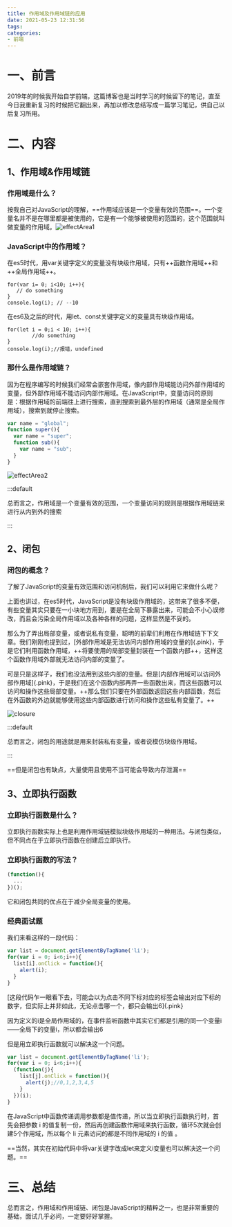```yaml
---
title: 作用域及作用域链的应用
date: 2021-05-23 12:31:56
tags:
categories:
- 前端
---
```


# 一、前言

​	2019年的时候我开始自学前端，这篇博客也是当时学习的时候留下的笔记，直至今日我重新复习的时候把它翻出来，再加以修改总结写成一篇学习笔记，供自己以后复习所用。

# 二、内容

## 1、作用域&作用域链

### 作用域是什么？

​	按我自己对JavaScript的理解，==作用域应该是一个变量有效的范围==。一个变量名并不是在哪里都是被使用的，它是有一个能够被使用的范围的，这个范围就叫做变量的作用域。![effectArea1](effectArea1.png "变量name的使用范围就是name的作用域")

### JavaScript中的作用域？

在es5时代，用var关键字定义的变量没有块级作用域，只有++函数作用域++和++全局作用域++。

 ```text
for(var i= 0; i<10; i++){
    // do something
}
console.log(i); // --10
 ```

在es6及之后的时代，用let、const关键字定义的变量具有块级作用域。

```text
for(let i = 0;i < 10; i++){
		//do something
}
console.log(i);//报错，undefined
```

### 那什么是作用域链？

​	因为在程序编写的时候我们经常会嵌套作用域，像内部作用域能访问外部作用域的变量，但外部作用域不能访问内部作用域。在JavaScript中，变量访问的原则是：根据作用域的前端往上进行搜索，直到搜索到最外层的作用域（通常是全局作用域），搜索到就停止搜索。

```javascript
var name = "global";
function super(){
  var name = "super";
  function sub(){
    var name = "sub";
  }
}
```

![effectArea2](effectArea2.png "作用域链")

:::default

总而言之，作用域是一个变量有效的范围，一个变量访问的规则是根据作用域链来进行从内到外的搜索

:::

## 2、闭包

### 闭包的概念？

了解了JavaScript的变量有效范围和访问机制后，我们可以利用它来做什么呢？

上面也讲过，在es5时代，JavaScript是没有块级作用域的，这带来了很多不便，有些变量其实只要在一小块地方用到，要是在全局下暴露出来，可能会不小心误修改，而且会污染全局作用域以及各种各样的问题，这样显然是不妥的。

那么为了弄出局部变量，或者说私有变量，聪明的前辈们利用在作用域链下下文章。我们刚刚也提到过，[外部作用域是无法访问内部作用域的变量的]{.pink}，于是它们利用函数作用域，++将要使用的局部变量封装在一个函数内部++，这样这个函数作用域外部就无法访问内部的变量了。

可是只是这样子，我们也没法用到这些内部的变量。但是[内部作用域可以访问外部作用域]{.pink}，于是我们在这个函数内部再弄一些函数出来，而这些函数可以访问和操作这些局部变量。++那么我们只要在外部函数返回这些内部函数，然后在外函数的外边就能够使用这些内部函数进行访问和操作这些私有变量了。++

![closure](closure.png "该图就是一个闭包，在f1的外部可以通过f2来访问到f1内部的变量。")

:::default

总而言之，闭包的用途就是用来封装私有变量，或者说模仿块级作用域。

:::

==但是闭包也有缺点，大量使用且使用不当可能会导致内存泄漏==

## 3、立即执行函数

### 立即执行函数是什么？

立即执行函数实际上也是利用作用域链模拟块级作用域的一种用法。与闭包类似，但不同点在于立即执行函数在创建后立即执行。

### 立即执行函数的写法？

```javascript
(function(){
  ...
})();
```

它和闭包共同的优点在于减少全局变量的使用。

### 经典面试题

我们来看这样的一段代码：

```javascript
var list = document.getElementByTagName('li');
for(var i = 0; i<6;i++){
  list[i].onClick = function(){
    alert(i);
  }
}
```

[这段代码乍一眼看下去，可能会以为点击不同下标对应的标签会输出对应下标的数字，但实际上并非如此，无论点击哪一个，都只会输出6]{.pink}

因为定义的i是全局作用域的，在事件监听函数中其实它们都是引用的同一个变量i——全局下的变量i，所以都会输出6

但是用立即执行函数就可以解决这一个问题。

```javascript
var list = document.getElementByTagName('li');
for(var i = 0; i<6;i++){
  (function(j){
    list[j].onClick = function(){
      alert(j);//0,1,2,3,4,5
    }
  })(i);
}
```

在JavaScript中函数传递调用参数都是值传递，所以当立即执行函数执行时，首先会把参数 i 的值复制一份，然后再创建函数作用域来执行函数，循环5次就会创建5个作用域，所以每个 li 元素访问的都是不同作用域的 i 的值 。

==当然，其实在初始代码中将var关键字改成let来定义i变量也可以解决这一个问题。==

# 三、总结

​	总而言之，作用域和作用域链、闭包是JavaScript的精粹之一，也是非常重要的基础，面试几乎必问，一定要好好掌握。